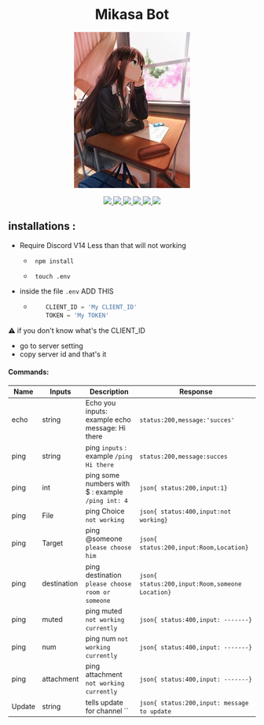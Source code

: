 <div align="center">
<h1> Mikasa Bot </h1>

<img src="./icons/mikasa.jpg" >

<a href="https://img.shields.io/github/languages/top/Ahmed-Hamdy101/Mikasa-discord"> <img src="https://img.shields.io/github/languages/top/Ahmed-Hamdy101/Mikasa-discord"> </a><a href="https://img.shields.io/github/repo-size/Ahmed-Hamdy101/Mikasa-discord"> <img src="https://img.shields.io/github/repo-size/Ahmed-Hamdy101/Mikasa-discord"> </a><a href="https://img.shields.io/github/stars/Ahmed-Hamdy101/Mikasa-discord?style=social"> <img src="https://img.shields.io/github/stars/Ahmed-Hamdy101/Mikasa-discord?style=social"> </a><a href="https://img.shields.io/github/watchers/Ahmed-Hamdy101/Mikasa-discord?style=social"> <img src="https://img.shields.io/github/watchers/Ahmed-Hamdy101/Mikasa-discord?style=social"> </a><a href="https://img.shields.io/twitter/url?style=social&url=https%3A%2F%2Ftwitter.com%2FTorn40535516"> <img src="https://img.shields.io/twitter/url?style=social&url=https%3A%2F%2Ftwitter.com%2FTorn40535516"> 
</a><a href="https://img.shields.io/discord/920834561255018557"> <img src="https://img.shields.io/discord/920834561255018557"> 
</a>
</div>

## installations :
 - Require Discord V14 Less than that will not working
   - ```shell
      npm install  
      ```  

   -  ```shell
       touch .env
        ```

 - inside the file `.env` ADD THIS
   -  ```javascript 
          CLIENT_ID = 'My CLIENT_ID'
          TOKEN = 'My TOKEN'
        ```
            
:warning: if you don't know what's the CLIENT_ID
  - go to server setting
  - copy server id and that's it


#### Commands:

|        Name      |  Inputs  |  Description | Response     |
|       ---        |      ---    |   ---        |   ---        |
|echo| string |Echo you inputs: example echo message: Hi there | ```status:200,message:'succes' ```|
|ping| string |ping  `inputs` : example `/ping  Hi there` |```status:200,message:succes``` |
|ping| int |ping some numbers with $ : example `/ping int: 4` | ```json{ status:200,input:1}  ```  |
|ping| File |ping Choice  `not working` | ```json{ status:400,input:not working}  ```  |
|ping| Target |ping @someone  `please choose him` | ```json{ status:200,input:Room,Location}  ```  |
|ping| destination |ping destination  `please choose room or someone` | ```json{ status:200,input:Room,someone Location}  ```  |
|ping| muted |ping muted  `not working currently` | ```json{ status:400,input: -------}  ```  |
|ping| num |ping num  `not working currently` | ```json{ status:400,input: -------}  ```  |
|ping| attachment |ping attachment  `not working currently` | ```json{ status:400,input: -------}  ```  |
|Update| string |tells update for channel  `` | ```json{ status:200,input: message to update  ```  |
